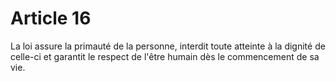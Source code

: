 # Article 16

La loi assure la primauté de la personne, interdit toute atteinte à la dignité de celle-ci et garantit le respect de l'être humain dès le commencement de sa vie.